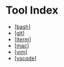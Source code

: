 # Tool Index

- [[bash]]
- [[git]]
- [[iterm]]
- [[mac]]
- [[vim]]
- [[vscode]]

[//begin]: # "Autogenerated link references for markdown compatibility"
[bash]: tool/bash "Bash"
[git]: tool/git "Git"
[iterm]: tool/iterm "Iterm"
[mac]: tool/mac "Mac"
[vim]: tool/vim "Vim"
[vscode]: tool/vscode "Vscode"
[//end]: # "Autogenerated link references"